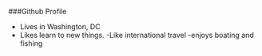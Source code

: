 ###Github Profile 

- Lives in Washington, DC
- Likes learn to new things.
-Like international travel
-enjoys boating and fishing
